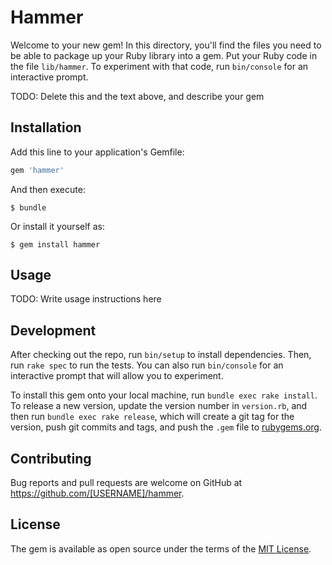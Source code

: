 # Hammer

Welcome to your new gem! In this directory, you'll find the files you need to be able to package up your Ruby library into a gem. Put your Ruby code in the file `lib/hammer`. To experiment with that code, run `bin/console` for an interactive prompt.

TODO: Delete this and the text above, and describe your gem

## Installation

Add this line to your application's Gemfile:

```ruby
gem 'hammer'
```

And then execute:

    $ bundle

Or install it yourself as:

    $ gem install hammer

## Usage

TODO: Write usage instructions here

## Development

After checking out the repo, run `bin/setup` to install dependencies. Then, run `rake spec` to run the tests. You can also run `bin/console` for an interactive prompt that will allow you to experiment.

To install this gem onto your local machine, run `bundle exec rake install`. To release a new version, update the version number in `version.rb`, and then run `bundle exec rake release`, which will create a git tag for the version, push git commits and tags, and push the `.gem` file to [rubygems.org](https://rubygems.org).

## Contributing

Bug reports and pull requests are welcome on GitHub at https://github.com/[USERNAME]/hammer.

## License

The gem is available as open source under the terms of the [MIT License](https://opensource.org/licenses/MIT).
